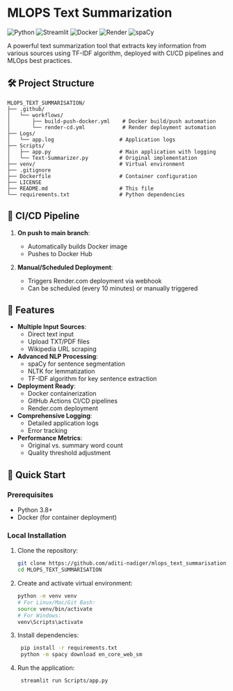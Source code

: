 # MLOPS Text Summarization

![Python](https://img.shields.io/badge/Python-3.8%2B-blue)
![Streamlit](https://img.shields.io/badge/Streamlit-1.22.0-FF4B4B)
![Docker](https://img.shields.io/badge/Docker-20.10.0-blue?logo=docker)
![Render](https://img.shields.io/badge/Render-Cloud%20Hosting-46E3B7?logo=render)
![spaCy](https://img.shields.io/badge/spaCy-3.5.0-09A3D5)


A powerful text summarization tool that extracts key information from various sources using TF-IDF algorithm, deployed with CI/CD pipelines and MLOps best practices.

## 🛠️ Project Structure

```text
MLOPS_TEXT_SUMMARISATION/
├── .github/
│   └── workflows/
│       ├── build-push-docker.yml    # Docker build/push automation
│       └── render-cd.yml            # Render deployment automation
├── Logs/
│   └── app.log                     # Application logs
├── Scripts/
│   ├── app.py                      # Main application with logging
│   └── Text-Summarizer.py          # Original implementation
├── venv/                           # Virtual environment
├── .gitignore
├── Dockerfile                      # Container configuration
├── LICENSE
├── README.md                       # This file
└── requirements.txt                # Python dependencies
```
## 🔧 CI/CD Pipeline

1. **On push to main branch**:
   - Automatically builds Docker image
   - Pushes to Docker Hub

2. **Manual/Scheduled Deployment**:
   - Triggers Render.com deployment via webhook
   - Can be scheduled (every 10 minutes) or manually triggered

## 🌟 Features

- **Multiple Input Sources**:
  - Direct text input
  - Upload TXT/PDF files
  - Wikipedia URL scraping
- **Advanced NLP Processing**:
  - spaCy for sentence segmentation
  - NLTK for lemmatization
  - TF-IDF algorithm for key sentence extraction
- **Deployment Ready**:
  - Docker containerization
  - GitHub Actions CI/CD pipelines
  - Render.com deployment
- **Comprehensive Logging**:
  - Detailed application logs
  - Error tracking
- **Performance Metrics**:
  - Original vs. summary word count
  - Quality threshold adjustment

## 🚀 Quick Start

### Prerequisites
- Python 3.8+
- Docker (for container deployment)

### Local Installation
1. Clone the repository:
   ```bash
   git clone https://github.com/aditi-nadiger/mlops_text_summarisation.git
   cd MLOPS_TEXT_SUMMARISATION

2. Create and activate virtual environment:
   ```bash
   python -m venv venv
   # For Linux/Mac/Git Bash:
   source venv/bin/activate
   # For Windows:
   venv\Scripts\activate

3. Install dependencies:
   ```bash
    pip install -r requirements.txt
    python -m spacy download en_core_web_sm

4. Run the application:

   ```bash
    streamlit run Scripts/app.py

